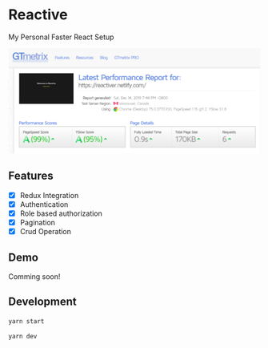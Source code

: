 # Reactive

My Personal Faster React Setup

![foo](https://raw.githubusercontent.com/verdipratama/reactive/master/assets/ss.png)

## Features

- [x] Redux Integration
- [x] Authentication
- [x] Role based authorization
- [x] Pagination
- [x] Crud Operation

## Demo

Comming soon!

## Development

```
yarn start
```

```
yarn dev
```
